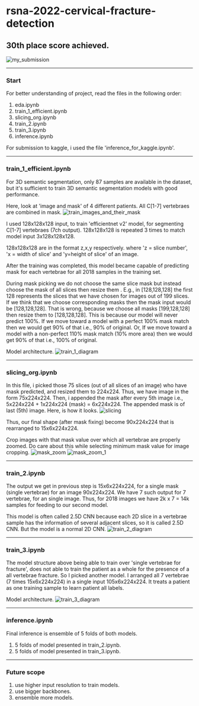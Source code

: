 # rsna-2022-cervical-fracture-detection
## 30th place score achieved.
![my_submission](https://user-images.githubusercontent.com/49610834/221353934-20d43467-4874-426b-ba17-79597f800f43.png)

-----

### Start 
For better understanding of project, read the files in the following order:
1. eda.ipynb 
2. train_1_efficient.ipynb
3. slicing_org.ipynb
4. train_2.ipynb
5. train_3.ipynb
6. inference.ipynb

For submission to kaggle, i used the file 'inference_for_kaggle.ipynb'.

-----

### train_1_efficient.ipynb
For 3D semantic segmentation, only 87 samples are available in the dataset, but it's sufficient to train 3D semantic segmentation models with good performance.

Here, look at 'image and mask' of 4 different patients. All C[1-7] vertebraes are combined in mask.
![train_images_and_their_mask](https://user-images.githubusercontent.com/49610834/221358169-bf5c2665-0a30-4c6c-a36b-f3e659d9d37b.png)


I used 128x128x128 input, to train 'efficientnet v2' model, for segmenting C[1-7] vertebraes (7ch output). 128x128x128 is repeated 3 times to match model input 3x128x128x128.

128x128x128 are in the format z,x,y respectively. where 'z = slice number', 'x = width of slice' and 'y=height of slice' of an image.

After the training was completed, this model became capable of predicting mask for each vertebrae for all 2018 samples in the training set.

During mask picking we do not choose the same slice mask but instead choose the mask of all slices then resize them . E.g., in [128,128,128] the first 128 represents the slices that we have chosen for images out of 199 slices. If we think that we choose corresponding masks then the mask input would be [128,128,128]. That is wrong, because we choose all masks [199,128,128] then resize them to [128,128,128]. This is because our model will never predict 100%. If we move toward a model with a perfect 100% mask match then we would get 90% of that i.e., 90% of original. Or, If we move toward a model with a non-perfect 110% mask match (10% more area)  then we would get 90% of that i.e., 100% of original.

Model architecture.
![train_1_diagram](https://user-images.githubusercontent.com/49610834/221358709-19470e68-d316-430a-b966-11de867b1927.jpg)

-----

### slicing_org.ipynb
In this file, i picked those 75 slices (out of all slices of an image) who have mask predicted, and resized them to 224x224. Thus, we have image in the form 75x224x224. Then, i appended the mask after every 5th image i.e., 5x224x224 + 1x224x224 (mask) = 6x224x224. The appended mask is of last (5th) image. Here, is how it looks.
![slicing](https://user-images.githubusercontent.com/49610834/221360768-d5440179-6e1b-4f83-937c-7a2faa5d4200.png)

Thus, our final shape (after mask fixing) become 90x224x224 that is rearranged to 15x6x224x224.

Crop images with  that mask value over which all vertebrae are properly zoomed. Do care about this while selecting minimum mask value for image cropping.
![mask_zoom](https://user-images.githubusercontent.com/49610834/222351366-fe3640ea-6167-4944-bdf7-bb45bdb1541a.png)
![mask_zoom_1](https://user-images.githubusercontent.com/49610834/222351400-134fcaa3-2d52-4139-8edd-47c0d5babdab.png)

-----

### train_2.ipynb
The output we get in previous step is 15x6x224x224, for a single mask (single vertebrae) for an image 90x224x224. We have 7 such output for 7 vertebrae, for an single image. Thus, for 2018 images we have 2k x 7 = 14k samples for feeding to our second model. 

This model is often called 2.5D CNN because each 2D slice in a vertebrae sample has the information of several adjacent slices, so it is called 2.5D CNN. But the model is a normal 2D CNN.
![train_2_diagram](https://user-images.githubusercontent.com/49610834/221361642-c8ede1a3-5cad-410d-84bb-feacd25ad30c.jpg)

-----

### train_3.ipynb
The model structure above being able to train over 'single vertebrae for fracture', does not able to train the patient as a whole for the presence of a all vertebrae fracture. So I picked another model. I arranged all 7 vertebrae (7 times 15x6x224x224) in a single input 105x6x224x224. It treats a patient as one training sample to learn patient all labels.

Model architecture.
![train_3_diagram](https://user-images.githubusercontent.com/49610834/221361931-21286688-7cee-45ff-aebb-05a8a970d283.jpg)

-----

### inference.ipynb
Final inference is ensemble of 5 folds of both models.
1. 5 folds of model presented in train_2.ipynb.
2. 5 folds of model presented in train_3.ipynb.

-----

### Future scope
1. use higher input resolution to train models.
2. use bigger backbones.
3. ensemble more models.
